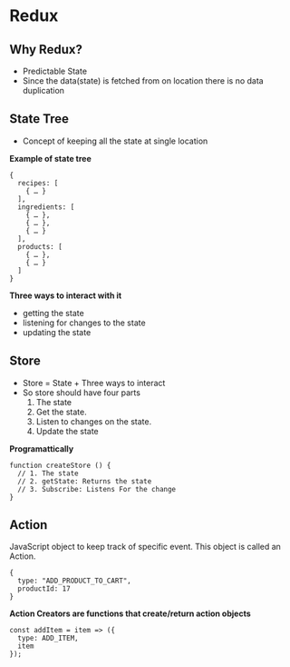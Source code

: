 # Redux

## Why Redux? ##
- Predictable State
- Since the data(state) is fetched from on location there is no data duplication

## State Tree ##
- Concept of keeping all the state at single location

**Example of state tree**
```
{
  recipes: [ 
    { … }
  ],
  ingredients: [
    { … },
    { … },
    { … }
  ],
  products: [
    { … },
    { … }
  ]
}

```

**Three ways to interact with it**
- getting the state
- listening for changes to the state
- updating the state

## Store ## 
- Store = State + Three ways to interact
- So store should have four parts
  1. The state
  2. Get the state.
  3. Listen to changes on the state.
  4. Update the state
  
**Programattically**
```
function createStore () { 
  // 1. The state
  // 2. getState: Returns the state
  // 3. Subscribe: Listens For the change 
}
```

## Action ##
JavaScript object to keep track of specific event. This object is called an Action.
```
{
  type: "ADD_PRODUCT_TO_CART",
  productId: 17
}
```
**Action Creators are functions that create/return action objects**
```
const addItem = item => ({
  type: ADD_ITEM,
  item
});
```

